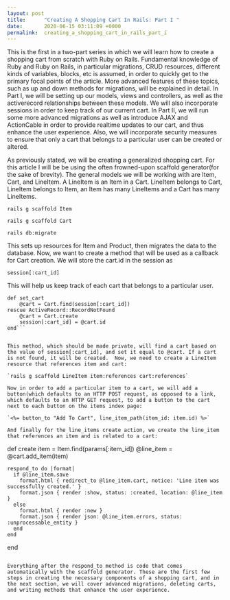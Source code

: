 ```yaml
---
layout: post
title:      "Creating A Shopping Cart In Rails: Part I "
date:       2020-06-15 03:11:09 +0000
permalink:  creating_a_shopping_cart_in_rails_part_i
---
```



This is the first in a two-part series in which we will learn how to create a shopping cart from scratch with Ruby on Rails.  Fundamental knowledge of Ruby and Ruby on Rails, in particular migrations, CRUD resources, different kinds of variables, blocks, etc is assumed, in order to quickly get to the primary focal points of the article. More advanced features of these topics, such as up and down methods for migrations, will be explained in detail.  In Part I, we will be setting up our models, views and controllers, as well as the activerecord relationships between these models. We will also incorporate sessions in order to keep track of our current cart. In Part II, we will run some more advanced migrations as well as introduce AJAX and ActionCable in order to provide realtime updates to our cart, and thus enhance the user experience. Also, we will incorporate security measures to ensure that only a cart that belongs to a particular user can be created or altered.

As previously stated, we will be creating a generalized shopping cart. For this article I will be be using the often frowned-upon scaffold generator(for the sake of brevity).  The general models we will be working with are Item, Cart, and LineItem. A LineItem is an Item in a Cart. LineItem belongs to Cart, LineItem belongs to Item, an Item has many LineItems and a Cart has many LineItems. 

```rails g scaffold Item```

```rails g scaffold Cart``` 

```rails db:migrate``` 

This sets up resources for Item and Product, then migrates the data to the database. 
Now, we want to create a method that will be used as a callback for Cart creation. We will store the cart.id in the session as 

`session[:cart_id]`


This will help us keep track of each cart that belongs to a particular user. 

```
def set_cart
    @cart = Cart.find(session[:cart_id])
rescue ActiveRecord::RecordNotFound
    @cart = Cart.create
    session[:cart_id] = @cart.id
end```

	
This method, which should be made private, will find a cart based on the value of session[:cart_id], and set it equal to @cart. If a cart is not found, it will be created.  Now, we need to create a LineItem resource that references item and cart: 

`rails g scaffold LineItem item:references cart:references` 

Now in order to add a particular item to a cart, we will add a button(which defaults to an HTTP POST request, as opposed to a link, which defaults to an HTTP GET request, to add a button to the cart next to each button on the items index page: 

`<%= button_to "Add To Cart", line_item_path(item_id: item.id) %>` 

And finally for the line_items create action, we create the line_item that references an item and is related to a cart: 

```
def create
    item = Item.find(params[:item_id])
    @line_item = @cart.add_item(item)

    respond_to do |format|
      if @line_item.save
        format.html { redirect_to @line_item.cart, notice: 'Line item was successfully created.' }
        format.json { render :show, status: :created, location: @line_item }
      else
        format.html { render :new }
        format.json { render json: @line_item.errors, status: :unprocessable_entity }
      end
    end
  end
```

Everything after the respond_to method is code that comes automatically with the scaffold generator. These are the first few steps in creating the necessary components of a shopping cart, and in the next section, we will cover advanced migrations, deleting carts, and writing methods that enhance the user experience.







